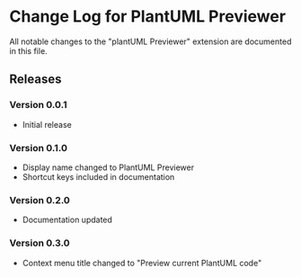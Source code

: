 # Change Log for PlantUML Previewer

All notable changes to the "plantUML Previewer" extension are documented in this file.

## Releases

### Version 0.0.1

- Initial release
  
### Version 0.1.0

- Display name changed to PlantUML Previewer
- Shortcut keys included in documentation

### Version 0.2.0

- Documentation updated
  
### Version 0.3.0

- Context menu title changed to "Preview current PlantUML code"
  